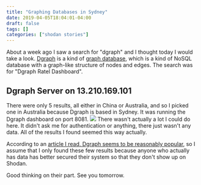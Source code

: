 ```yaml
---
title: "Graphing Databases in Sydney"
date: 2019-04-05T18:04:01-04:00
draft: false
tags: []
categories: ["shodan stories"]
---
```


About a week ago I saw a search for "dgraph" and I thought today I would take a look. [Dgraph](https://dgraph.io/) is a kind of [graph database](https://en.wikipedia.org/wiki/Graph_database), which is a kind of NoSQL database with a graph-like structure of nodes and edges. The search was for "Dgraph Ratel Dashboard".

## Dgraph Server on 13.210.169.101
There were only 5 results, all either in China or Australia, and so I picked one in Australia because Dgraph is based in Sydney. It was running the Dgraph dashboard on port 8081.
![](/images/100Days/Day86/firstlook.png)
There wasn't actually a lot I could do here. It didn't ask me for authentication or anything, there just wasn't any data. All of the results I found seemed this way actually.

According to an [article I read, Dgraph seems to be reasonably popular](https://techcrunch.com/2017/12/19/dgraph-raises-3m-for-its-open-source-distributed-graph-database-hits-1-0-release/), so I assume that I only found these few results because anyone who actually has data has better secured their system so that they don't show up on Shodan.

Good thinking on their part. See you tomorrow.
